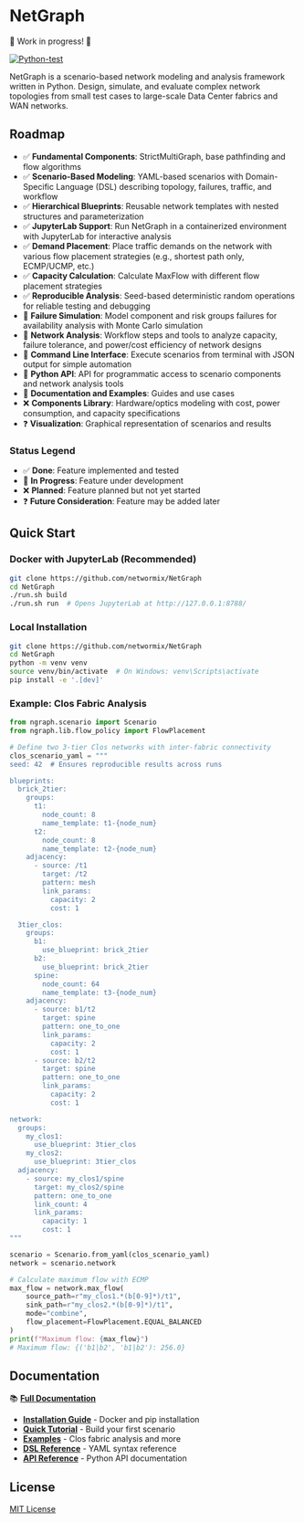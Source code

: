 # NetGraph

🚧 Work in progress! 🚧

[![Python-test](https://github.com/networmix/NetGraph/actions/workflows/python-test.yml/badge.svg?branch=main)](https://github.com/networmix/NetGraph/actions/workflows/python-test.yml)

NetGraph is a scenario-based network modeling and analysis framework written in Python. Design, simulate, and evaluate complex network topologies from small test cases to large-scale Data Center fabrics and WAN networks.

## Roadmap

- ✅ **Fundamental Components**: StrictMultiGraph, base pathfinding and flow algorithms
- ✅ **Scenario-Based Modeling**: YAML-based scenarios with Domain-Specific Language (DSL) describing topology, failures, traffic, and workflow
- ✅ **Hierarchical Blueprints**: Reusable network templates with nested structures and parameterization
- ✅ **JupyterLab Support**: Run NetGraph in a containerized environment with JupyterLab for interactive analysis
- ✅ **Demand Placement**: Place traffic demands on the network with various flow placement strategies (e.g., shortest path only, ECMP/UCMP, etc.)
- ✅ **Capacity Calculation**: Calculate MaxFlow with different flow placement strategies
- ✅ **Reproducible Analysis**: Seed-based deterministic random operations for reliable testing and debugging
- 🚧 **Failure Simulation**: Model component and risk groups failures for availability analysis with Monte Carlo simulation
- 🚧 **Network Analysis**: Workflow steps and tools to analyze capacity, failure tolerance, and power/cost efficiency of network designs
- 🚧 **Command Line Interface**: Execute scenarios from terminal with JSON output for simple automation
- 🚧 **Python API**: API for programmatic access to scenario components and network analysis tools
- 🚧 **Documentation and Examples**: Guides and use cases
- ❌ **Components Library**: Hardware/optics modeling with cost, power consumption, and capacity specifications
- ❓ **Visualization**: Graphical representation of scenarios and results

### Status Legend

- ✅ **Done**: Feature implemented and tested
- 🚧 **In Progress**: Feature under development
- ❌ **Planned**: Feature planned but not yet started
- ❓ **Future Consideration**: Feature may be added later

## Quick Start

### Docker with JupyterLab (Recommended)

```bash
git clone https://github.com/networmix/NetGraph
cd NetGraph
./run.sh build
./run.sh run  # Opens JupyterLab at http://127.0.0.1:8788/
```

### Local Installation

```bash
git clone https://github.com/networmix/NetGraph
cd NetGraph
python -m venv venv
source venv/bin/activate  # On Windows: venv\Scripts\activate
pip install -e '.[dev]'
```

### Example: Clos Fabric Analysis

```python
from ngraph.scenario import Scenario
from ngraph.lib.flow_policy import FlowPlacement

# Define two 3-tier Clos networks with inter-fabric connectivity
clos_scenario_yaml = """
seed: 42  # Ensures reproducible results across runs

blueprints:
  brick_2tier:
    groups:
      t1:
        node_count: 8
        name_template: t1-{node_num}
      t2:
        node_count: 8
        name_template: t2-{node_num}
    adjacency:
      - source: /t1
        target: /t2
        pattern: mesh
        link_params:
          capacity: 2
          cost: 1

  3tier_clos:
    groups:
      b1:
        use_blueprint: brick_2tier
      b2:
        use_blueprint: brick_2tier
      spine:
        node_count: 64
        name_template: t3-{node_num}
    adjacency:
      - source: b1/t2
        target: spine
        pattern: one_to_one
        link_params:
          capacity: 2
          cost: 1
      - source: b2/t2
        target: spine
        pattern: one_to_one
        link_params:
          capacity: 2
          cost: 1

network:
  groups:
    my_clos1:
      use_blueprint: 3tier_clos
    my_clos2:
      use_blueprint: 3tier_clos
  adjacency:
    - source: my_clos1/spine
      target: my_clos2/spine
      pattern: one_to_one
      link_count: 4
      link_params:
        capacity: 1
        cost: 1
"""

scenario = Scenario.from_yaml(clos_scenario_yaml)
network = scenario.network

# Calculate maximum flow with ECMP
max_flow = network.max_flow(
    source_path=r"my_clos1.*(b[0-9]*)/t1",
    sink_path=r"my_clos2.*(b[0-9]*)/t1",
    mode="combine",
    flow_placement=FlowPlacement.EQUAL_BALANCED
)
print(f"Maximum flow: {max_flow}")
# Maximum flow: {('b1|b2', 'b1|b2'): 256.0}
```

## Documentation

📚 **[Full Documentation](https://networmix.github.io/NetGraph/)**

- **[Installation Guide](https://networmix.github.io/NetGraph/getting-started/installation/)** - Docker and pip installation
- **[Quick Tutorial](https://networmix.github.io/NetGraph/getting-started/tutorial/)** - Build your first scenario
- **[Examples](https://networmix.github.io/NetGraph/examples/clos-fabric/)** - Clos fabric analysis and more
- **[DSL Reference](https://networmix.github.io/NetGraph/reference/dsl/)** - YAML syntax reference
- **[API Reference](https://networmix.github.io/NetGraph/reference/api/)** - Python API documentation

## License

[MIT License](LICENSE)
